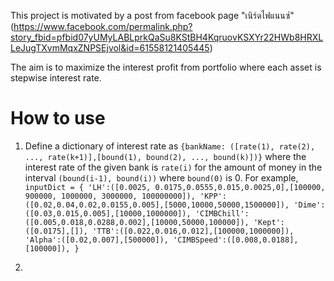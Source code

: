 This project is motivated by a post from facebook page "เนิร์ดไฟแนนซ์" (https://www.facebook.com/permalink.php?story_fbid=pfbid07yUMyLABLprkQaSu8KStBH4KqruovKSXYr22HWb8HRXLLeJugTXvmMqxZNPSEjvol&id=61558121405445)

The aim is to maximize the interest profit from portfolio where each asset is stepwise interest rate.

# How to use

1. Define a dictionary of interest rate as `{bankName: ([rate(1), rate(2), ..., rate(k+1)],[bound(1), bound(2), ..., bound(k)])}` where the interest rate of the given bank is `rate(i)` for the amount of money in the interval `(bound(i-1), bound(i))` where `bound(0)` is 0.
For example, `inputDict = {
    'LH':([0.0025, 0.0175,0.0555,0.015,0.0025,0],[100000, 900000, 1000000, 3000000, 100000000]),
    'KPP':([0.02,0.04,0.02,0.0155,0.005],[5000,10000,50000,1500000]),
    'Dime':([0.03,0.015,0.005],[10000,1000000]),
    'CIMBChill': ([0.005,0.018,0.0288,0.002],[10000,50000,100000]),
    'Kept':([0.0175],[]),
    'TTB':([0.022,0.016,0.012],[100000,1000000]),
    'Alpha':([0.02,0.007],[500000]),
    'CIMBSpeed':([0.008,0.0188],[100000]),
}`

2. 